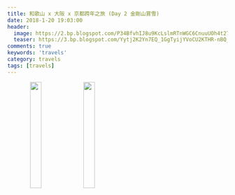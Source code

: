```yaml
---
title: 和歌山 x 大阪 x 京都跨年之旅 (Day 2 金剛山賞雪)
date: 2018-1-20 19:03:00
header:
  image: https://2.bp.blogspot.com/P34BfvhIJ8u9KcLslmRTnWGC6CnuuUOh4t27luYPGvh9kSKTicrnYIpwAf6spTIBui1VZxLFCEo=s1600
  teaser: https://3.bp.blogspot.com/Yytj2K2Yn7EQ_1GgTyijYVoCU2KTHR-nBQ_trr7gJXlXRDYiE_1PC_EUqy2n1684bEVQdir8ccQ=s1600
comments: true
keywords: 'travels'
category: travels
tags: [travels]
---
```


<figure class="half">
    <img src="https://2.bp.blogspot.com/pkSwDmK6chEkvpsXqy7l7vwL-NOEHGeidlcB32BdPivDRNrmMZQnM1E66Cb9_hYZo6mHhTWBavc=s1600" height="25%" width="25%">
    <img src="https://3.bp.blogspot.com/7HxwMWrtayZ6EqPxMrIpq8JxNV6d6yXIlBFaM3leODCCknWqSUNQvkyL_VWVe4jxerUCsTiAEVo=s1600" height="25%" width="25%">
</figure>
